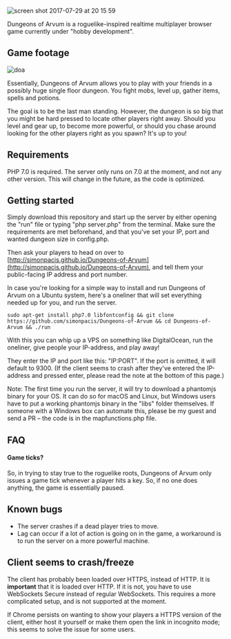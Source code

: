 ![screen shot 2017-07-29 at 20 15 59](https://user-images.githubusercontent.com/7118482/28747275-336ba6a8-749b-11e7-8f2b-5b76f96137da.png)

Dungeons of Arvum is a roguelike-inspired realtime multiplayer browser game currently under "hobby development".

## Game footage
![doa](https://user-images.githubusercontent.com/7118482/30783785-3955baf6-a149-11e7-97f3-832a509420b7.gif)

Essentially, Dungeons of Arvum allows you to play with your friends in a possibly huge single floor dungeon. You fight mobs, level up, gather items, spells and potions. 

The goal is to be the last man standing. However, the dungeon is so big that you might be hard pressed to locate other players right away. Should you level and gear up, to become more powerful, or should you chase around looking for the other players right as you spawn? It's up to you!

## Requirements
PHP 7.0 is required. The server only runs on 7.0 at the moment, and not any other version. This will change in the future, as the code is optimized.

## Getting started
Simply download this repository and start up the server by either opening the "run" file or typing "php server.php" from the terminal. Make sure the requirements are met beforehand, and that you've set your IP, port and wanted dungeon size in config.php.

Then ask your players to head on over to [http://simonpacis.github.io/Dungeons-of-Arvum](http://simonpacis.github.io/Dungeons-of-Arvum), and tell them your public-facing IP address and port number.

In case you're looking for a simple way to install and run Dungeons of Arvum on a Ubuntu system, here's a oneliner that will set everything needed up for you, and run the server.
```
sudo apt-get install php7.0 libfontconfig && git clone https://github.com/simonpacis/Dungeons-of-Arvum && cd Dungeons-of-Arvum && ./run
```

With this you can whip up a VPS on something like DigitalOcean, run the oneliner, give people your IP-address, and play away!

They enter the IP and port like this: "IP:PORT". If the port is omitted, it will default to 9300.
(If the client seems to crash after they've entered the IP-address and pressed enter, please read the note at the bottom of this page.)

Note: The first time you run the server, it will try to download a phantomjs binary for your OS. It can do so for macOS and Linux, but Windows users have to put a working phantomjs binary in the "libs" folder themselves. If someone with a Windows box can automate this, please be my guest and send a PR – the code is in the mapfunctions.php file.

## FAQ
#### Game ticks?
So, in trying to stay true to the roguelike roots, Dungeons of Arvum only issues a game tick whenever a player hits a key. So, if no one does anything, the game is essentially paused.

## Known bugs
- The server crashes if a dead player tries to move.
- Lag can occur if a lot of action is going on in the game, a workaround is to run the server on a more powerful machine.

## Client seems to crash/freeze
The client has probably been loaded over HTTPS, instead of HTTP. It is **important** that it is loaded over HTTP. If it is not, you have to use WebSockets Secure instead of regular WebSockets. This requires a more complicated setup, and is not supported at the moment.

If Chrome persists on wanting to show your players a HTTPS version of the client, either host it yourself or make them open the link in incognito mode; this seems to solve the issue for some users.
